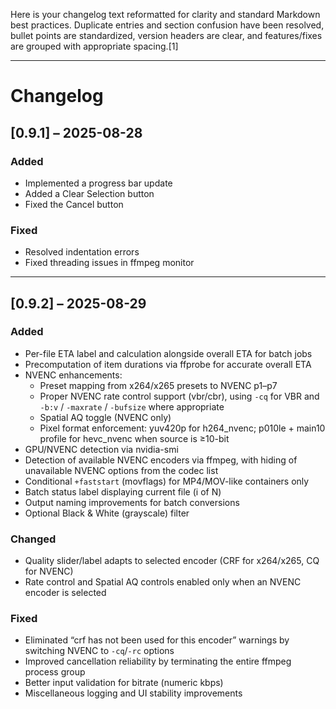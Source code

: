 Here is your changelog text reformatted for clarity and standard Markdown best practices. Duplicate entries and section confusion have been resolved, bullet points are standardized, version headers are clear, and features/fixes are grouped with appropriate spacing.[1]

***

# Changelog

## [0.9.1] – 2025-08-28

### Added
- Implemented a progress bar update
- Added a Clear Selection button
- Fixed the Cancel button

### Fixed
- Resolved indentation errors
- Fixed threading issues in ffmpeg monitor

***

## [0.9.2] – 2025-08-29

### Added
- Per-file ETA label and calculation alongside overall ETA for batch jobs
- Precomputation of item durations via ffprobe for accurate overall ETA
- NVENC enhancements:
  - Preset mapping from x264/x265 presets to NVENC p1–p7
  - Proper NVENC rate control support (vbr/cbr), using `-cq` for VBR and `-b:v` / `-maxrate` / `-bufsize` where appropriate
  - Spatial AQ toggle (NVENC only)
  - Pixel format enforcement: yuv420p for h264_nvenc; p010le + main10 profile for hevc_nvenc when source is ≥10-bit
- GPU/NVENC detection via nvidia-smi
- Detection of available NVENC encoders via ffmpeg, with hiding of unavailable NVENC options from the codec list
- Conditional `+faststart` (movflags) for MP4/MOV-like containers only
- Batch status label displaying current file (i of N)
- Output naming improvements for batch conversions
- Optional Black & White (grayscale) filter

### Changed
- Quality slider/label adapts to selected encoder (CRF for x264/x265, CQ for NVENC)
- Rate control and Spatial AQ controls enabled only when an NVENC encoder is selected

### Fixed
- Eliminated “crf has not been used for this encoder” warnings by switching NVENC to `-cq`/`-rc` options
- Improved cancellation reliability by terminating the entire ffmpeg process group
- Better input validation for bitrate (numeric kbps)
- Miscellaneous logging and UI stability improvements
